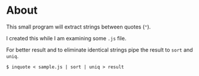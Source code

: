 # About

This small program will extract strings between quotes (`"`).

I created this while I am examining some `.js` file. 

For better result and to eliminate identical strings pipe the result to `sort`
and `uniq`.


`$ inquote < sample.js | sort | uniq > result`
